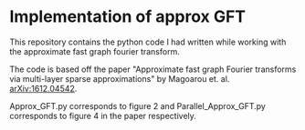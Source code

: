 # Implementation of approx GFT

This repository contains the python code I had written while working with the approximate fast graph fourier transform.

The code is based off the paper "Approximate fast graph Fourier transforms via multi-layer sparse approximations" by Magoarou et. al. [arXiv:1612.04542](https://arxiv.org/abs/1612.04542v3). 

Approx_GFT.py corresponds to figure 2 and Parallel_Approx_GFT.py corresponds to figure 4 in the paper respectively.
